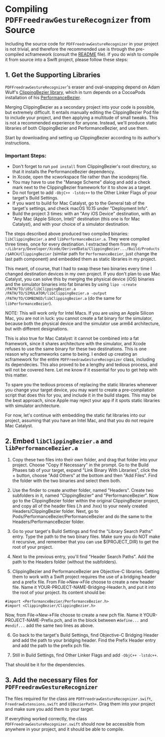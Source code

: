 # Compiling <code>PDFFreedrawGestureRecognizer</code> from Source

Including the source code for <code>PDFFreedrawGestureRecognizer</code> in your project is not trivial, and therefore the recommended use is through the pre-compiled xcframework (consult the [README](README.md#installation) file). If you do wish to compile it from source into a Swift project, please follow these steps:

## 1. Get the Supporting Libraries
<code>PDFFreedrawGestureRecognizer</code>'s eraser and oval-snapping depend on Adam Wulf's [ClippingBezier library](https://github.com/adamwulf/ClippingBezier), which in turn depends on a CocoaPods installation of his [PerformanceBezier](https://github.com/adamwulf/PerformanceBezier).

Merging ClippingBezier as a secondary project into your code is possible, but extremely difficult. It entails manually editing the ClippingBezier Pod file to include your project, and then applying a multitude of small tweaks. This is not a recommended experience for anyone. Instead, we'll produce static libraries of both ClippingBezier and PerformanceBezier, and use them.

Start by downloading and setting up ClippingBezier according to its author's instructions.

### Important Steps:
- Don't forget to run <code>pod install</code> from ClippingBezier's root directory, so that it installs the PerformanceBezier dependency.
- In Xcode, open the xcworkspace file rather than the xcodeproj file.
- You may have to use the "Manage Scheme" dialog and add a check mark next to the ClippingBezier framework for it to show as a target.
- Do not forget to add <code>-ObjC++ -lstdc++</code> to the Other Linker Flags of your target's Build Settings.
- If you want to build for Mac Catalyst, go to the General tab of the target's settings, and check macOS 10.15 under "Deployment Info".
- Build the project 3 times: with an "Any iOS Device" destination, with an "Any Mac (Apple Silicon, Intel)" destination (this one is for Mac Catalyst), and with your choice of a simulator destination.

The steps described above produced two compiled binaries: <code>libClippingBezier.a</code> and <code>libPerformanceBezier.a</code>. They were compiled three times, once for every destination. I extracted them from my <code>~/Library/Developer/Xcode/DerivedData/ClippingBezier.../Build/Products/$ARCH/ClippingBezier</code> (similar path for <code>PerformanceBezier</code>, just change the last path component) and embedded them as static libraries in my project.

This meant, of course, that I had to swap these two binaries every time I changed destination devices in my own project. If you don't plan to use Mac Catalyst, you can solve this by merging the physical device (iOS) binaries and the simulator binaries into fat binaries by using <code>lipo -create /PATH/TO/iOS/libClippingBezier.a /PATH/TO/SIMULATOR/libClippingBezier.a -output /PATH/TO/COMBINED/libClippingBezier.a</code> (do the same for <code>libPerformanceBezier</code>).

NOTE: This will work only for Intel Macs. If you are using an Apple Silicon Mac, you are not in luck: you cannot create a fat binary for the simulator, because both the physical device and the simulator use arm64 architecture, but with different designations.

This is also true for Mac Catalyst: it cannot be combined into a fat framework, since it shares architecture with the simulator, and Xcode refuses to use the same binary for these two destinations. This is one reason why xcframeworks came to being. I ended up creating an xcframework for the entire <code>PDFFreedrawGestureRecognizer</code> class, including its dependecies. This also proved to be a lengthy and tedious process, and will not be covered here. Let me know if it essential for you to get help with this matter.

To spare you the tedious process of replacing the static libraries whenever you change your target device, you may want to create a pre-compilation script that does this for you, and include it in the build stages. This may be the best approach, since Apple may reject your app if it spots static libraries with simulator architecture.

For now, let's continue with embedding the static fat libraries into our project, assuming that you have an Intel Mac, and that you do not require Mac Catalyst.

## 2. Embed <code>libClippingBezier.a</code> and <code>libPerformanceBezier.a</code>
1. Copy these two files into their own folder, and drag that folder into your project. Choose "Copy If Necessary" in the prompt. Go to the Build Phases tab of your target, expand "Link Binary With Libraries", click the + button, choose "Add Others" at the bottom and then "Add Files". Find the folder with the two binaries and select them both.

2. Use the finder to create another folder, named "Headers". Create two subfolders in it, named "ClippingBezier" and "PerformanceBezier". Now go to the ClippingBezier folder within the original ClippingBezier project, and copy all of the header files (.h and .hxx) to your newly created Headers/ClippingBezier folder. Next, go to Pods/PerformanceBezier/PerformanceBezier and do the same to the Headers/PerformanceBezier folder.

3. Go to your target's Build Settings and find the "Library Search Paths" entry. Type the path to the two binary files. Make sure you do NOT make it recursive, and remember that you can use $(PROJECT_DIR) to get the root of your project.

4. Next to the previous entry, you'll find "Header Search Paths". Add the path to the Headers folder (without the subfolders).

5. ClippingBezier and PerformanceBezier are Objective-C libraries. Getting them to work with a Swift project requires the use of a bridging header and a prefix file. From File->New->File choose to create a new header file. Name it YOUR-PROJECT-NAME-Bridging-Header.h, and put it into the root of your project. Its content should be:
```
#import <PerformanceBezier/PerformanceBezier.h>
#import <ClippingBezier/ClippingBezier.h>
```
Now, from File->New->File choose to create a new pch file. Name it YOUR-PROJECT-NAME-Prefix.pch, and in the block between <code>#define...</code> and <code>#endif...</code> add the same two lines as above.

6. Go back to the target's Build Settings, find Objective-C Bridging Header and add the path to your bridging header. Find the Prefix Header entry and add the path to the prefix pch file.

7. Still in Build Settings, find Other Linker Flags and add <code>-ObjC++ -lstdc++</code>.

That should be it for the dependencies.

## 3. Add the necessary files for <code>PDFFreedrawGestureRecognizer</code>

The files required for the class are <code>PDFFreedrawGestureRecognizer.swift</code>, <code>FreedrawExtensions.swift</code> and <code>UIBezierPath+</code>. Drag them into your project and make sure you add them to your target.

If everything worked correctly, the class <code>PDFFreedrawGestureRecognizer.swift</code> should now be accessible from anywhere in your project, and it should be able to compile.

